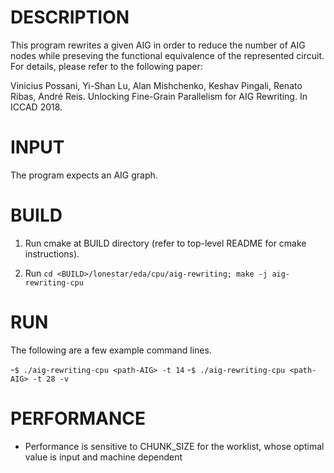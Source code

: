 DESCRIPTION 
===========

This program rewrites a given AIG in order to reduce the number of AIG nodes
while preseving the functional equivalence of the represented circuit. For 
details, please refer to the following paper:

Vinicius Possani, Yi-Shan Lu, Alan Mishchenko, Keshav Pingali, Renato Ribas, 
André Reis. Unlocking Fine-Grain Parallelism for AIG Rewriting. In ICCAD 2018.


INPUT
===========

The program expects an AIG graph.


BUILD
===========

1. Run cmake at BUILD directory (refer to top-level README for cmake instructions).

2. Run `cd <BUILD>/lonestar/eda/cpu/aig-rewriting; make -j aig-rewriting-cpu`


RUN
===========

The following are a few example command lines.

-`$ ./aig-rewriting-cpu <path-AIG> -t 14`
-`$ ./aig-rewriting-cpu <path-AIG> -t 28 -v`


PERFORMANCE  
===========

- Performance is sensitive to CHUNK_SIZE for the worklist, whose optimal value is input and
  machine dependent
